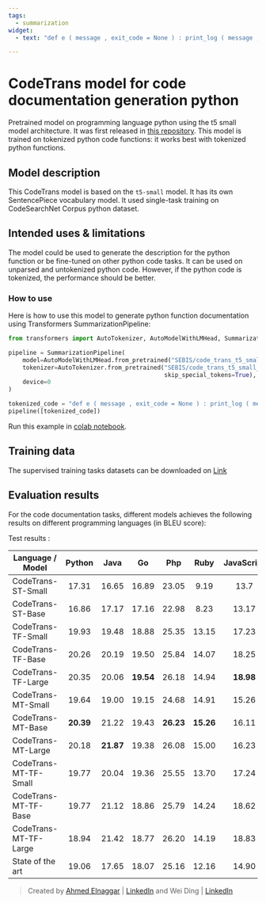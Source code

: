 ```yaml
---
tags:
  - summarization
widget:
  - text: "def e ( message , exit_code = None ) : print_log ( message , YELLOW , BOLD ) if exit_code is not None : sys . exit ( exit_code )"

---
```


# CodeTrans model for code documentation generation python

Pretrained model on programming language python using the t5 small model architecture. It was first released in
[this repository](https://github.com/agemagician/CodeTrans). This model is trained on tokenized python code functions:
it works best with tokenized python functions.

## Model description

This CodeTrans model is based on the `t5-small` model. It has its own SentencePiece vocabulary model. It used
single-task training on CodeSearchNet Corpus python dataset.

## Intended uses & limitations

The model could be used to generate the description for the python function or be fine-tuned on other python code tasks.
It can be used on unparsed and untokenized python code. However, if the python code is tokenized, the performance should
be better.

### How to use

Here is how to use this model to generate python function documentation using Transformers SummarizationPipeline:

```python
from transformers import AutoTokenizer, AutoModelWithLMHead, SummarizationPipeline

pipeline = SummarizationPipeline(
    model=AutoModelWithLMHead.from_pretrained("SEBIS/code_trans_t5_small_code_documentation_generation_python"),
    tokenizer=AutoTokenizer.from_pretrained("SEBIS/code_trans_t5_small_code_documentation_generation_python",
                                            skip_special_tokens=True),
    device=0
)

tokenized_code = "def e ( message , exit_code = None ) : print_log ( message , YELLOW , BOLD ) if exit_code is not None : sys . exit ( exit_code )"
pipeline([tokenized_code])
```

Run this example
in [colab notebook](https://github.com/agemagician/CodeTrans/blob/main/prediction/single%20task/function%20documentation%20generation/python/small_model.ipynb).

## Training data

The supervised training tasks datasets can be downloaded
on [Link](https://www.dropbox.com/sh/488bq2of10r4wvw/AACs5CGIQuwtsD7j_Ls_JAORa/finetuning_dataset?dl=0&subfolder_nav_tracking=1)

## Evaluation results

For the code documentation tasks, different models achieves the following results on different programming languages (in
BLEU score):

Test results :

| Language / Model      |  Python   |   Java    |    Go     |    Php    |   Ruby    | JavaScript |
|-----------------------|:---------:|:---------:|:---------:|:---------:|:---------:|:----------:|
| CodeTrans-ST-Small    |   17.31   |   16.65   |   16.89   |   23.05   |   9.19    |    13.7    |
| CodeTrans-ST-Base     |   16.86   |   17.17   |   17.16   |   22.98   |   8.23    |   13.17    |   
| CodeTrans-TF-Small    |   19.93   |   19.48   |   18.88   |   25.35   |   13.15   |   17.23    |
| CodeTrans-TF-Base     |   20.26   |   20.19   |   19.50   |   25.84   |   14.07   |   18.25    |
| CodeTrans-TF-Large    |   20.35   |   20.06   | **19.54** |   26.18   |   14.94   | **18.98**  |
| CodeTrans-MT-Small    |   19.64   |   19.00   |   19.15   |   24.68   |   14.91   |   15.26    |
| CodeTrans-MT-Base     | **20.39** |   21.22   |   19.43   | **26.23** | **15.26** |   16.11    |
| CodeTrans-MT-Large    |   20.18   | **21.87** |   19.38   |   26.08   |   15.00   |   16.23    |
| CodeTrans-MT-TF-Small |   19.77   |   20.04   |   19.36   |   25.55   |   13.70   |   17.24    |
| CodeTrans-MT-TF-Base  |   19.77   |   21.12   |   18.86   |   25.79   |   14.24   |   18.62    |
| CodeTrans-MT-TF-Large |   18.94   |   21.42   |   18.77   |   26.20   |   14.19   |   18.83    |
| State of the art      |   19.06   |   17.65   |   18.07   |   25.16   |   12.16   |   14.90    |

> Created
> by [Ahmed Elnaggar](https://twitter.com/Elnaggar_AI) | [LinkedIn](https://www.linkedin.com/in/prof-ahmed-elnaggar/)
> and
> Wei Ding | [LinkedIn](https://www.linkedin.com/in/wei-ding-92561270/)


